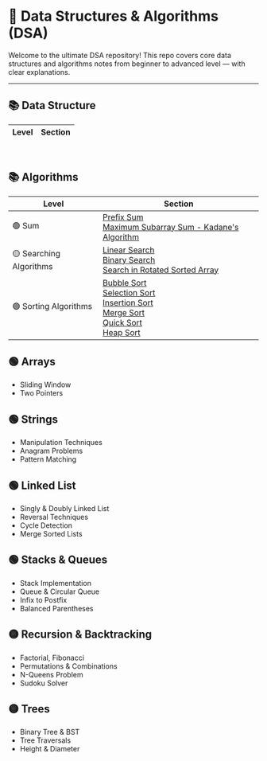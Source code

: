 # 📘 Data Structures & Algorithms (DSA)

Welcome to the ultimate DSA repository! This repo covers core data structures and algorithms notes from beginner to advanced level — with clear explanations.

---

## 📚 Data Structure
| Level | Section |
|-------|---------|


<br>

## 📚 Algorithms

| Level | Section |
|-------|---------|
|🟢 Sum | [Prefix Sum]() <br> [Maximum Subarray Sum - Kadane's Algorithm]() |
|🟡 Searching Algorithms | [Linear Search]() <br>[Binary Search]() <br> [Search in Rotated Sorted Array]()|
|🟢 Sorting Algorithms | [Bubble Sort]() <br> [Selection Sort]() <br> [Insertion Sort]() <br> [Merge Sort]() <br> [Quick Sort]() <br> [Heap Sort]()| 






## 🟢 Arrays
- Sliding Window
- Two Pointers

## 🟢 Strings

- Manipulation Techniques
- Anagram Problems
- Pattern Matching

## 🟢 Linked List

- Singly & Doubly Linked List
- Reversal Techniques
- Cycle Detection
- Merge Sorted Lists

## 🟢 Stacks & Queues

- Stack Implementation
- Queue & Circular Queue
- Infix to Postfix
- Balanced Parentheses

## 🟡 Recursion & Backtracking

- Factorial, Fibonacci
- Permutations & Combinations
- N-Queens Problem
- Sudoku Solver

## 🟡 Trees

- Binary Tree & BST
- Tree Traversals
- Height & Diameter

